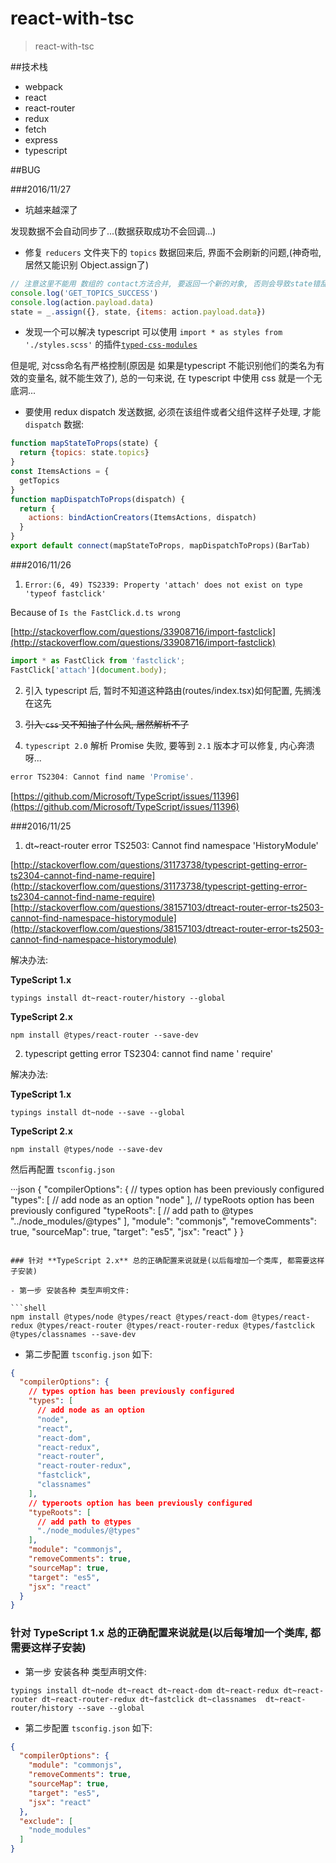 # react-with-tsc

> react-with-tsc

##技术栈

- webpack
- react
- react-router
- redux
- fetch
- express
- typescript


##BUG

###2016/11/27

- 坑越来越深了

发现数据不会自动同步了...(数据获取成功不会回调...)

- 修复 `reducers` 文件夹下的 `topics` 数据回来后, 界面不会刷新的问题,(神奇啦, 居然又能识别 Object.assign了)

```js
// 注意这里不能用 数组的 contact方法合并, 要返回一个新的对象, 否则会导致state错乱, UI页面不会刷新， 而且这个2.0版本的typescript不支持es6的 Object.assign,所以这里引入了 Object.assign
console.log('GET_TOPICS_SUCCESS')
console.log(action.payload.data)
state = _.assign({}, state, {items: action.payload.data})
```

- 发现一个可以解决 typescript 可以使用  `import * as styles from './styles.scss'` 的插件[`typed-css-modules`](https://github.com/Quramy/typed-css-modules)

但是呢, 对css命名有严格控制(原因是 如果是typescript 不能识别他们的类名为有效的变量名, 就不能生效了), 总的一句来说, 在 typescript 中使用 css 就是一个无底洞...

- 要使用 redux dispatch 发送数据, 必须在该组件或者父组件这样子处理, 才能 `dispatch` 数据:

```js
function mapStateToProps(state) {
  return {topics: state.topics}
}
const ItemsActions = {
  getTopics
}
function mapDispatchToProps(dispatch) {
  return {
    actions: bindActionCreators(ItemsActions, dispatch)
  }
}
export default connect(mapStateToProps, mapDispatchToProps)(BarTab)
```

###2016/11/26

1. `Error:(6, 49) TS2339: Property 'attach' does not exist on type 'typeof fastclick'`

Because of `Is the FastClick.d.ts wrong`

[http://stackoverflow.com/questions/33908716/import-fastclick](http://stackoverflow.com/questions/33908716/import-fastclick)

```js
import * as FastClick from 'fastclick';
FastClick['attach'](document.body);
```

2. 引入 typescript 后, 暂时不知道这种路由(routes/index.tsx)如何配置, 先搁浅在这先

3. ~~引入 `css` 又不知抽了什么风, 居然解析不了~~

4. `typescript 2.0` 解析 Promise 失败, 要等到 `2.1` 版本才可以修复, 内心奔溃呀...

```js
error TS2304: Cannot find name 'Promise'.
```

[https://github.com/Microsoft/TypeScript/issues/11396](https://github.com/Microsoft/TypeScript/issues/11396)

###2016/11/25


1. dt~react-router error TS2503: Cannot find namespace 'HistoryModule'

[http://stackoverflow.com/questions/31173738/typescript-getting-error-ts2304-cannot-find-name-require](http://stackoverflow.com/questions/31173738/typescript-getting-error-ts2304-cannot-find-name-require)
[http://stackoverflow.com/questions/38157103/dtreact-router-error-ts2503-cannot-find-namespace-historymodule](http://stackoverflow.com/questions/38157103/dtreact-router-error-ts2503-cannot-find-namespace-historymodule)

解决办法:

**TypeScript 1.x**

```shell
typings install dt~react-router/history --global
```

**TypeScript 2.x**

```shell
npm install @types/react-router --save-dev
```

2. typescript getting error TS2304: cannot find name ' require'

解决办法:

**TypeScript 1.x**

```shell
typings install dt~node --save --global
```

**TypeScript 2.x**

```shell
npm install @types/node --save-dev
```

然后再配置 `tsconfig.json`

···json
{
  "compilerOptions": {
    // types option has been previously configured
      "types": [
        // add node as an option
        "node"
      ],
      // typeRoots option has been previously configured
      "typeRoots": [
        // add path to @types
        "../node_modules/@types"
      ],
    "module": "commonjs",
    "removeComments": true,
    "sourceMap": true,
    "target": "es5",
    "jsx": "react"
  }
}
```

### 针对 **TypeScript 2.x** 总的正确配置来说就是(以后每增加一个类库, 都需要这样子安装)

- 第一步 安装各种 类型声明文件:

```shell
npm install @types/node @types/react @types/react-dom @types/react-redux @types/react-router @types/react-router-redux @types/fastclick @types/classnames --save-dev
```

- 第二步配置 `tsconfig.json` 如下:

```json
{
  "compilerOptions": {
    // types option has been previously configured
    "types": [
      // add node as an option
      "node",
      "react",
      "react-dom",
      "react-redux",
      "react-router",
      "react-router-redux",
      "fastclick",
      "classnames"
    ],
    // typeroots option has been previously configured
    "typeRoots": [
      // add path to @types
      "./node_modules/@types"
    ],
    "module": "commonjs",
    "removeComments": true,
    "sourceMap": true,
    "target": "es5",
    "jsx": "react"
  }
}
```

### 针对 **TypeScript 1.x** 总的正确配置来说就是(以后每增加一个类库, 都需要这样子安装)

- 第一步 安装各种 类型声明文件:

```shell
typings install dt~node dt~react dt~react-dom dt~react-redux dt~react-router dt~react-router-redux dt~fastclick dt~classnames  dt~react-router/history --save --global
```

- 第二步配置 `tsconfig.json` 如下:

```json
{
  "compilerOptions": {
    "module": "commonjs",
    "removeComments": true,
    "sourceMap": true,
    "target": "es5",
    "jsx": "react"
  },
  "exclude": [
    "node_modules"
  ]
}
```